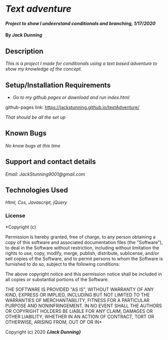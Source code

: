 # _Text adventure_

#### _Project to show I undeerstand conditionals and branching, 1/17/2020_

#### By _**Jack Dunning**_

## Description

_This is a project I made for conditionals using a text based adventure to show my knowledge of the concept._

## Setup/Installation Requirements

* _Go to my github pages or download and run index.html_

github-pages link: https://jackstunning.github.io/textAdventure/


_That should be all the set up_

## Known Bugs

_No know bugs at this time_

## Support and contact details

_Email: JackStunning9001@gmail.com_

## Technologies Used

_Html, Css, Javascript, jQuery_

### License

*Copyright (c)

Permission is hereby granted, free of charge, to any person obtaining a copy of this software and associated documentation files (the "Software"), to deal in the Software without restriction, including without limitation the rights to use, copy, modify, merge, publish, distribute, sublicense, and/or sell copies of the Software, and to permit persons to whom the Software is furnished to do so, subject to the following conditions:

The above copyright notice and this permission notice shall be included in all copies or substantial portions of the Software.

THE SOFTWARE IS PROVIDED "AS IS", WITHOUT WARRANTY OF ANY KIND, EXPRESS OR IMPLIED, INCLUDING BUT NOT LIMITED TO THE WARRANTIES OF MERCHANTABILITY, FITNESS FOR A PARTICULAR PURPOSE AND NONINFRINGEMENT. IN NO EVENT SHALL THE AUTHORS OR COPYRIGHT HOLDERS BE LIABLE FOR ANY CLAIM, DAMAGES OR OTHER LIABILITY, WHETHER IN AN ACTION OF CONTRACT, TORT OR OTHERWISE, ARISING FROM, OUT OF OR IN*

Copyright (c) 2020 **_{Jack Dunning}_**
